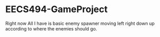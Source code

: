 # EECS494-GameProject

Right now All I have is basic enemy spawner moving left right down up according to where the enemies should go.
